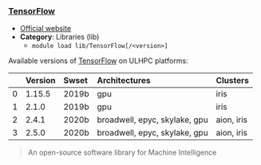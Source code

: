 ### [TensorFlow](https://www.tensorflow.org/)

* [Official website](https://www.tensorflow.org/)
* __Category__: Libraries (lib)
    -  `module load lib/TensorFlow[/<version>]`

Available versions of [TensorFlow](https://www.tensorflow.org/) on ULHPC platforms:

|    | Version   | Swset   | Architectures                 | Clusters   |
|---:|:----------|:--------|:------------------------------|:-----------|
|  0 | 1.15.5    | 2019b   | gpu                           | iris       |
|  1 | 2.1.0     | 2019b   | gpu                           | iris       |
|  2 | 2.4.1     | 2020b   | broadwell, epyc, skylake, gpu | aion, iris |
|  3 | 2.5.0     | 2020b   | broadwell, epyc, skylake, gpu | aion, iris |

> An open-source software library for Machine Intelligence
